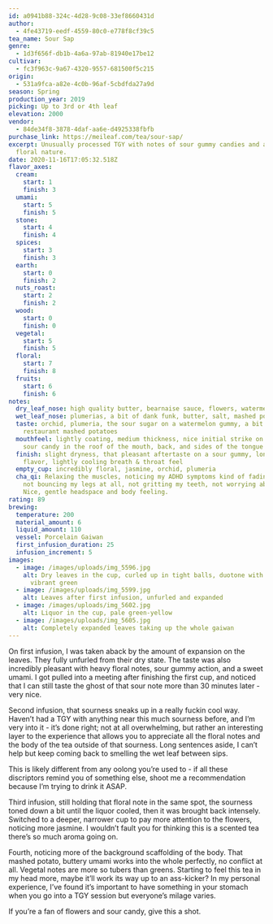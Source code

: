 ```yaml
---
id: a0941b88-324c-4d28-9c08-33ef8660431d
author:
  - 4fe43719-eedf-4559-80c0-e778f8cf39c5
tea_name: Sour Sap
genre:
  - 1d3f656f-db1b-4a6a-97ab-81940e17be12
cultivar:
  - fc3f963c-9a67-4320-9557-681500f5c215
origin:
  - 531a9fca-a82e-4c0b-96af-5cbdfda27a9d
season: Spring
production_year: 2019
picking: Up to 3rd or 4th leaf
elevation: 2000
vendor:
  - 84de34f8-3878-4daf-aa6e-d4925338fbfb
purchase_link: https://meileaf.com/tea/sour-sap/
excerpt: Unusually processed TGY with notes of sour gummy candies and a lovely
  floral nature.
date: 2020-11-16T17:05:32.518Z
flavor_axes:
  cream:
    start: 1
    finish: 3
  umami:
    start: 5
    finish: 5
  stone:
    start: 4
    finish: 4
  spices:
    start: 3
    finish: 3
  earth:
    start: 0
    finish: 2
  nuts_roast:
    start: 2
    finish: 2
  wood:
    start: 0
    finish: 0
  vegetal:
    start: 5
    finish: 5
  floral:
    start: 7
    finish: 8
  fruits:
    start: 6
    finish: 6
notes:
  dry_leaf_nose: high quality butter, bearnaise sauce, flowers, watermelon rind
  wet_leaf_nose: plumerias, a bit of dank funk, butter, salt, mashed potatoes
  taste: orchid, plumeria, the sour sugar on a watermelon gummy, a bit of
    restaurant mashed potatoes
  mouthfeel: lightly coating, medium thickness, nice initial strike on the tongue;
    sour candy in the roof of the mouth, back, and sides of the tongue
  finish: slight dryness, that pleasant aftertaste on a sour gummy, long-lasting
    flavor, lightly cooling breath & throat feel
  empty_cup: incredibly floral, jasmine, orchid, plumeria
  cha_qi: Relaxing the muscles, noticing my ADHD symptoms kind of fading away -
    not bouncing my legs at all, not gritting my teeth, not worrying about time.
    Nice, gentle headspace and body feeling.
rating: 89
brewing:
  temperature: 200
  material_amount: 6
  liquid_amount: 110
  vessel: Porcelain Gaiwan
  first_infusion_duration: 25
  infusion_increment: 5
images:
  - image: /images/uploads/img_5596.jpg
    alt: Dry leaves in the cup, curled up in tight balls, duotone with gunmetal and
      vibrant green
  - image: /images/uploads/img_5599.jpg
    alt: Leaves after first infusion, unfurled and expanded
  - image: /images/uploads/img_5602.jpg
    alt: Liquor in the cup, pale green-yellow
  - image: /images/uploads/img_5605.jpg
    alt: Completely expanded leaves taking up the whole gaiwan
---
```

On first infusion, I was taken aback by the amount of expansion on the leaves. They fully unfurled from their dry state. The taste was also incredibly pleasant with heavy floral notes, sour gummy action, and a sweet umami. I got pulled into a meeting after finishing the first cup, and noticed that I can still taste the ghost of that sour note more than 30 minutes later - very nice.

Second infusion, that sourness sneaks up in a really fuckin cool way. Haven’t had a TGY with anything near this much sourness before, and I’m very into it - it’s done right; not at all overwhelming, but rather an interesting layer to the experience that allows you to appreciate all the floral notes and the body of the tea outside of that sourness. Long sentences aside, I can’t help but keep coming back to smelling the wet leaf between sips.

This is likely different from any oolong you’re used to - if all these discriptors remind you of something else, shoot me a recommendation because I’m trying to drink it ASAP.

Third infusion, still holding that floral note in the same spot, the sourness toned down a bit until the liquor cooled, then it was brought back intensely. Switched to a deeper, narrower cup to pay more attention to the flowers, noticing more jasmine. I wouldn’t fault you for thinking this is a scented tea there’s so much aroma going on.

Fourth, noticing more of the background scaffolding of the body. That mashed potato, buttery umami works into the whole perfectly, no conflict at all. Vegetal notes are more so tubers than greens. Starting to feel this tea in my head more, maybe it’ll work its way up to an ass-kicker? In my personal experience, I’ve found it’s important to have something in your stomach when you go into a TGY session but everyone’s milage varies.

If you’re a fan of flowers and sour candy, give this a shot.